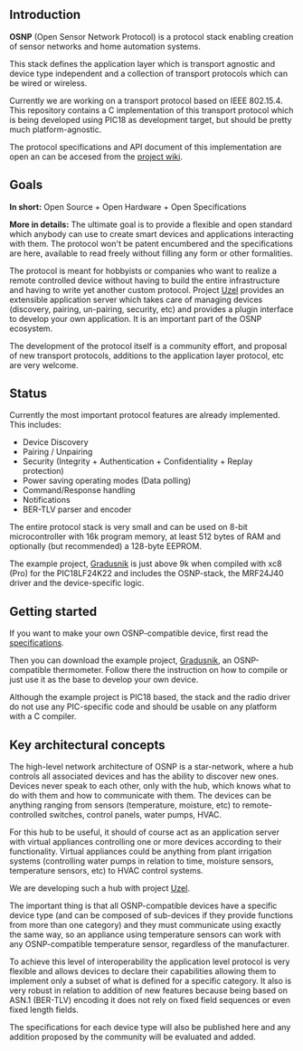 ## Introduction

**OSNP** (Open Sensor Network Protocol) is a protocol stack enabling creation of sensor networks and home automation systems.

This stack defines the application layer which is transport agnostic and device type independent and a collection of transport protocols which can be wired or wireless. 

Currently we are working on a transport protocol based on IEEE 802.15.4. This repository contains a C implementation of this transport protocol which is being developed using PIC18 as development target, but should be pretty much platform-agnostic.

The protocol specifications and API document of this implementation are open an can be accesed from the [project wiki](https://github.com/briksoftware/osnp/wiki).

## Goals
**In short:** 
Open Source + Open Hardware + Open Specifications

**More in details:**
The ultimate goal is to provide a flexible and open standard which anybody can use to create smart devices and applications interacting with them. The protocol won't be patent encumbered and the specifications are here, available to read freely without filling any form or other formalities.

The protocol is meant for hobbyists or companies who want to realize a remote controlled device without having to build the entire infrastructure and having to write yet another custom protocol. Project [Uzel](https://github.com/briksoftware/uzel) provides an extensible application server which takes care of managing devices (discovery, pairing, un-pairing, security, etc) and provides a plugin interface to develop your own application. It is an important part of the OSNP ecosystem.

The development of the protocol itself is a community effort, and proposal of new transport protocols, additions to the application layer protocol, etc are very welcome.

## Status

Currently the most important protocol features are already implemented. This includes:

* Device Discovery
* Pairing / Unpairing 
* Security (Integrity + Authentication + Confidentiality + Replay protection)
* Power saving operating modes (Data polling)
* Command/Response handling
* Notifications
* BER-TLV parser and encoder

The entire protocol stack is very small and can be used on 8-bit microcontroller with 16k program memory, at least 512 bytes of RAM and optionally (but recommended) a 128-byte EEPROM.

The example project, [Gradusnik](https://github.com/briksoftware/gradusnik) is just above 9k when compiled with xc8 (Pro) for the PIC18LF24K22 and includes the OSNP-stack, the MRF24J40 driver and the device-specific logic.

## Getting started

If you want to make your own OSNP-compatible device, first read the [specifications](https://github.com/briksoftware/osnp/wiki).

Then you can download the example project, [Gradusnik](https://github.com/briksoftware/gradusnik), an OSNP-compatible thermometer. Follow there the instruction on how to compile or just use it as the base to develop your own device.

Although the example project is PIC18 based, the stack and the radio driver do not use any PIC-specific code and should be usable on any platform with a C compiler.

## Key architectural concepts

The high-level network architecture of OSNP is a star-network, where a hub controls all associated devices and has the ability to discover new ones. Devices never speak to each other, only with the hub, which knows what to do with them and how to communicate with them. The devices can be anything ranging from sensors (temperature, moisture, etc) to remote-controlled switches, control panels, water pumps, HVAC.

For this hub to be useful, it should of course act as an application server with virtual appliances controlling one or more devices according to their functionality. Virtual appliances could be anything from plant irrigation systems (controlling water pumps in relation to time, moisture sensors, temperature sensors, etc) to HVAC control systems.

We are developing such a hub with project [Uzel](https://github.com/briksoftware/uzel).

The important thing is that all OSNP-compatible devices have a specific device type (and can be composed of sub-devices if they provide functions from more than one category) and they must communicate using exactly the same way, so an appliance using temperature sensors can work with any OSNP-compatible temperature sensor, regardless of the manufacturer.

To achieve this level of interoperability the application level protocol is very flexible and allows devices to declare their capabilities allowing them to implement only a subset of what is defined for a specific category. It also is very robust in relation to addition of new features because being based on ASN.1 (BER-TLV) encoding it does not rely on fixed field sequences or even fixed length fields.

The specifications for each device type will also be published here and any addition proposed by the community will be evaluated and added.
